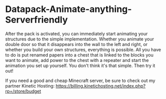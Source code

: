 # Datapack-Animate-anything-Serverfriendly
After the pack is activated, you can immediately start animating your structures due to the simple implementation.
Whether you animate your double door so that it disappears into the wall to the left and right, or whether you build your own structures, everything is possible.
All you have to do is put renamed papers into a chest that is linked to the blocks you want to animate, add power to the chest with a repeater and start the animation you set up yourself.
You don't think it's that simple.
Then try it out!

 

If you need a good and cheap Minecraft server, be sure to check out my partner Kinetic Hosting:
  https://billing.kinetichosting.net/index.php?rp=/store/budget
